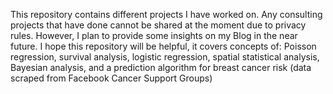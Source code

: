 
This repository contains different projects I have worked on. Any consulting projects that have done cannot be shared at the moment due to privacy rules. However, I plan to provide some insights on my Blog in the near future.
I hope this repository will be helpful, it covers concepts of: Poisson regression, survival analysis, logistic regression, spatial statistical analysis, 
Bayesian analysis, and a prediction algorithm for breast cancer risk (data scraped from Facebook Cancer Support Groups)
